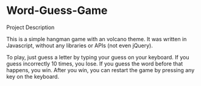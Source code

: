 # Word-Guess-Game

Project Description

This is a simple hangman game with an volcano theme. It was written in Javascript, without any libraries or APIs (not even jQuery). 

To play, just guess a letter by typing your guess on your keyboard. If you guess incorrectly 10 times, you lose. If you guess the word before that happens, you win. After you win, you can restart the game by pressing any key on the keyboard.

